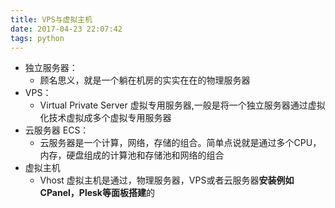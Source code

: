 ```yaml
---
title: VPS与虚拟主机
date: 2017-04-23 22:07:42
tags: python
---
```

* 独立服务器：
  * 顾名思义，就是一个躺在机房的实实在在的物理服务器
* VPS：
  * Virtual Private Server 虚拟专用服务器,一般是将一个独立服务器通过虚拟化技术虚拟成多个虚拟专用服务器
* 云服务器 ECS：
  * 云服务器是一个计算，网络，存储的组合。简单点说就是通过多个CPU，内存，硬盘组成的计算池和存储池和网络的组合
* 虚拟主机
  * Vhost 虚拟主机是通过，物理服务器，VPS或者云服务器**安装例如CPanel，Plesk等面板搭建**的

